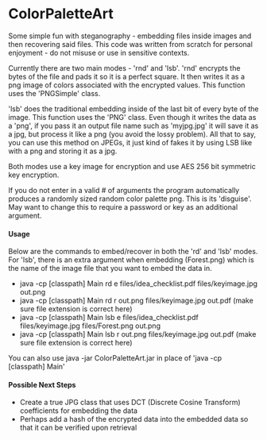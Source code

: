 # ColorPaletteArt

Some simple fun with steganography - embedding files inside images and then recovering said files. This code was written from scratch for personal enjoyment - do not misuse or use in sensitive contexts.  

Currently there are two main modes - 'rnd' and 'lsb'. 'rnd' encrypts the bytes of the file and pads it so it is a perfect square. It then writes it as a png image of colors associated with the encrypted values. This function uses the 'PNGSimple' class.

'lsb' does the traditional embedding inside of the last bit of every byte of the image. This function uses the 'PNG' class. 
Even though it writes the data as a 'png', if you pass it an output file name such as 'myjpg.jpg' it will save it as a jpg,
but process it like a png (you avoid the lossy problem). All that to say, you can use this method on JPEGs, it just kind of
fakes it by using LSB like with a png and storing it as a jpg. 

Both modes use a key image for encryption and use AES 256 bit symmetric key encryption. 

If you do not enter in a valid # of arguments the program automatically produces a randomly sized random color palette png. This is its 'disguise'. May want to change this to require a password or key as an additional argument.

#### Usage

Below are the commands to embed/recover in both the 'rd' and 'lsb' modes. For 'lsb', there is an extra argument when embedding (Forest.png) which is the name of the image file that you want to embed the data in.  

- java -cp [classpath] Main rd e files/idea_checklist.pdf files/keyimage.jpg out.png
- java -cp [classpath] Main rd r out.png files/keyimage.jpg out.pdf (make sure file extension is correct here)
- java -cp [classpath] Main lsb e files/idea_checklist.pdf files/keyimage.jpg files/Forest.png out.png
- java -cp [classpath] Main lsb r out.png files/keyimage.jpg out.pdf (make sure file extension is correct here)

You can also use java -jar ColorPaletteArt.jar in place of 'java -cp [classpath] Main'

#### Possible Next Steps

- Create a true JPG class that uses DCT (Discrete Cosine Transform) coefficients for embedding the data
- Perhaps add a hash of the encrypted data into the embedded data so that it can be verified upon retrieval
